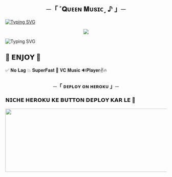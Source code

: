 <h2 align="center">
    ─「 ˹𝐐ᴜᴇᴇɴ 𝐌ᴜsɪᴄ˼ ♪ 」─

</h2>

[![Typing SVG](https://readme-typing-svg.herokuapp.com/?lines=ㅤ+𝐖𝐄𝐋𝐂𝐎𝐌𝐄+𝐓𝐎+𝐐𝐔𝐄𝐄𝐍+𝐌𝐔𝐒𝐈𝐂+𝐑𝐄𝐏𝐎;ㅤ+𝚃𝙷𝙸𝚂+𝙸𝚂+𝙰+𝙰𝙳𝚅𝙰𝙽𝙲𝙴+𝙼𝚄𝚂𝙸𝙲+𝙱𝙾𝚃+🔥;𝙿𝙾𝚆𝙴𝚁𝙴𝙳+𝙱𝚈+☞+𝗠𝗥+𝗞𝗜𝗡𝗚+🇧 🇦 🇧 🇾 +😈)](https://github.com/KING0712/QUEEN_MUSIC)



<p align="center">
  <img src="https://graph.org//file/7f7fb1591136b7dc9bdab.jpg">
</p>



![Typing SVG](https://readme-typing-svg.herokuapp.com/?lines=𝗙𝗢𝗥𝗞+𝗧𝗛𝗜𝗦+𝗥𝗘𝗣𝗢+𝗕𝗘𝗙𝗢𝗥𝗘+𝗗𝗘𝗣𝗟𝗢𝗬)

## 🥳 𝗘𝗡𝗝𝗢𝗬 🥳

✅ 𝐍𝐨 𝐋𝐚𝐠 💥 𝐒𝐮𝐩𝐞𝐫𝐅𝐚𝐬𝐭 🌟 𝐕𝐂 ️𝐌𝐮𝐬𝐢𝐜 🔊𝐏𝐥𝐚𝐲𝐞𝐫✌️🔥

<h3 align="center">
    ─「 ᴅᴇᴩʟᴏʏ ᴏɴ ʜᴇʀᴏᴋᴜ 」─

<h3> 𝗡𝗜𝗖𝗛𝗘 𝗛𝗘𝗥𝗢𝗞𝗨 𝗞𝗘 𝗕𝗨𝗧𝗧𝗢𝗡 𝗗𝗘𝗣𝗟𝗢𝗬 𝗞𝗔𝗥 𝗟𝗘 🤧 </h3>
</h3>


<p align="center"><a href="https://dashboard.heroku.com/new?template=https://github.com/Royalsongmusic/QUEEN_MUSICROYAL"> <img src="https://graph.org/file/7758e15f135e166b8637d.jpg" width="520" height="198.45"/></a></p>

